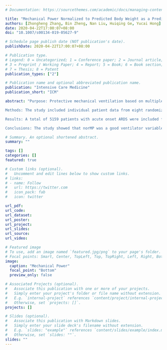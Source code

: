 ```yaml
---
# Documentation: https://sourcethemes.com/academic/docs/managing-content/

title: "Mechanical Power Normalized to Predicted Body Weight as a Predictor of Mortality in Patients With Acute Respiratory Distress Syndrome"
authors: [Zhongheng Zhang, Bin Zheng, Nan Liu, Huiqing Ge, Yucai Hong]
date: 2020-04-22T17:00:07+08:00
doi: "10.1007/s00134-019-05627-9"

# Schedule page publish date (NOT publication's date).
publishDate: 2020-04-22T17:00:07+08:00

# Publication type.
# Legend: 0 = Uncategorized; 1 = Conference paper; 2 = Journal article;
# 3 = Preprint / Working Paper; 4 = Report; 5 = Book; 6 = Book section;
# 7 = Thesis; 8 = Patent
publication_types: ["2"]

# Publication name and optional abbreviated publication name.
publication: "Intensive Care Medicine"
publication_short: "ICM"

abstract: "Purpose: Protective mechanical ventilation based on multiple ventilator parameters such as tidal volume, plateau pressure, and driving pressure has been widely used in acute respiratory distress syndrome (ARDS). More recently, mechanical power (MP) was found to be associated with mortality. The study aimed to investigate whether MP normalized to predicted body weight (norMP) was superior to other ventilator variables and to prove that the discrimination power cannot be further improved with a sophisticated machine learning method.

Methods: The study included individual patient data from eight randomized controlled trials conducted by the ARDSNet. The data was split 3:1 into training and testing subsamples. The discrimination of each ventilator variable was calculated in the testing subsample using the area under receiver operating characteristic curve. The gradient boosting machine was used to examine whether the discrimination could be further improved.

Results: A total of 5159 patients with acute onset ARDS were included for analysis. The discrimination of norMP in predicting mortality was significantly better than the absolute MP (p = 0.011 for DeLong's test). The gradient boosting machine was not able to improve the discrimination as compared to norMP (p = 0.913 for DeLong's test). The multivariable regression model showed a significant interaction between norMP and ARDS severity (p < 0.05). While the norMP was not significantly associated with mortality outcome (OR 0.99; 95% CI 0.91-1.07; p = 0.862) in patients with mild ARDS, it was associated with increased risk of mortality in moderate (OR 1.11; 95% CI 1.02-1.23; p = 0.021) and severe (OR 1.13; 95% CI 1.03-1.24; p < 0.008) ARDS.

Conclusions: The study showed that norMP was a good ventilator variable associated with mortality, and its predictive discrimination cannot be further improved with a sophisticated machine learning method. Further experimental trials are needed to investigate whether adjusting ventilator variables according to norMP will significantly improve clinical outcomes."

# Summary. An optional shortened abstract.
summary: ""

tags: []
categories: []
featured: true

# Custom links (optional).
#   Uncomment and edit lines below to show custom links.
# links:
# - name: Follow
#   url: https://twitter.com
#   icon_pack: fab
#   icon: twitter

url_pdf: 
url_code:
url_dataset:
url_poster:
url_project:
url_slides:
url_source:
url_video:

# Featured image
# To use, add an image named `featured.jpg/png` to your page's folder. 
# Focal points: Smart, Center, TopLeft, Top, TopRight, Left, Right, BottomLeft, Bottom, BottomRight.
image:
  caption: "Mechanical Power"
  focal_point: "Bottom"
  preview_only: false

# Associated Projects (optional).
#   Associate this publication with one or more of your projects.
#   Simply enter your project's folder or file name without extension.
#   E.g. `internal-project` references `content/project/internal-project/index.md`.
#   Otherwise, set `projects: []`.
projects: []

# Slides (optional).
#   Associate this publication with Markdown slides.
#   Simply enter your slide deck's filename without extension.
#   E.g. `slides: "example"` references `content/slides/example/index.md`.
#   Otherwise, set `slides: ""`.
slides: ""
---
```

